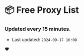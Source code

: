 # :package: Free Proxy List
### Updated every 15 minutes.

- Last updated: `2024-09-17 10:08`

:heart:
